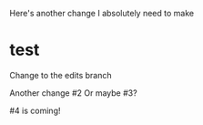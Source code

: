 Here's another change I absolutely need to make
# test
Change to the edits branch

Another change #2 
Or maybe #3?

#4 is coming!
